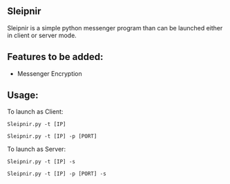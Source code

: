 ## Sleipnir
Sleipnir is a simple python messenger program than can be launched either in client or server mode.

## Features to be added:
- Messenger Encryption

## Usage: 
To launch as Client:
    
    Sleipnir.py -t [IP]
    
    Sleipnir.py -t [IP] -p [PORT]

To launch as Server:
    
    Sleipnir.py -t [IP] -s
    
    Sleipnir.py -t [IP] -p [PORT] -s

